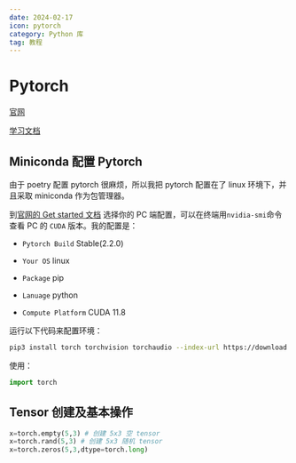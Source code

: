 ```yaml
---
date: 2024-02-17
icon: pytorch
category: Python 库
tag: 教程
---
```


# Pytorch

[官网](https://pytorch.org/)

[学习文档](https://tangshusen.me/Dive-into-DL-PyTorch/)

## Miniconda 配置 Pytorch

由于 poetry 配置 pytorch 很麻烦，所以我把 pytorch 配置在了 linux 环境下，并且采取 miniconda 作为包管理器。

到[官网的 Get started 文档](https://pytorch.org/get-started/locally/) 选择你的 PC 端配置，可以在终端用`nvidia-smi`命令查看 PC 的 `CUDA` 版本。我的配置是：

- `Pytorch Build` Stable(2.2.0)

- `Your OS` linux

- `Package` pip

- `Lanuage` python

- `Compute Platform` CUDA 11.8

运行以下代码来配置环境：

```sh
pip3 install torch torchvision torchaudio --index-url https://download.pytorch.org/whl/cu118
```

使用：

```python
import torch
```

## Tensor 创建及基本操作

```python
x=torch.empty(5,3) # 创建 5x3 空 tensor
x=torch.rand(5,3) # 创建 5x3 随机 tensor
x=torch.zeros(5,3,dtype=torch.long)
```
